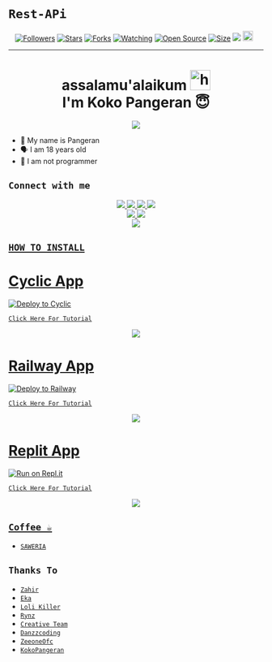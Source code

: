 # ```Rest-APi```
<p align="center">
<a href="https://github.com/mendingturuu/followers"><img title="Followers" src="https://img.shields.io/github/followers/mendingturuu?color=red&style=flat-square"></a>
<a href="https://github.com/MendingTuruu/Rest-APi/stargazers/"><img title="Stars" src="https://img.shields.io/github/stars/MendingTuruu/Rest-APi?color=blue&style=flat-square"></a>
<a href="https://github.com/MendingTuruu/Rest-APi/network/members"><img title="Forks" src="https://img.shields.io/github/forks/MendingTuruu/Rest-APi?color=red&style=flat-square"></a>
<a href="https://github.com/MendingTuruu/Rest-APi/watchers"><img title="Watching" src="https://img.shields.io/github/watchers/MendingTuruu/Rest-APi?label=Watchers&color=blue&style=flat-square"></a>
<a href="https://github.com/MendingTuruu/Rest-APi"><img title="Open Source" src="https://badges.frapsoft.com/os/v2/open-source.svg?v=103"></a>
<a href="https://github.com/MendingTuruu/Rest-APi/"><img title="Size" src="https://img.shields.io/github/repo-size/MendingTuruu/Rest-APi?style=flat-square&color=green"></a>
<a href="https://hits.seeyoufarm.com"><img src="https://hits.seeyoufarm.com/api/count/incr/badge.svg?url=https%3A%2F%2Fgithub.com%2FMendingTuruu%2FRest-APi&count_bg=%2379C83D&title_bg=%23555555&icon=probot.svg&icon_color=%2300FF6D&title=hits&edge_flat=false"/></a>
<a href="https://github.com/MendingTuruu/Rest-APi/graphs/commit-activity"><img height="20" src="https://img.shields.io/badge/Maintained%3F-yes-green.svg"></a>&nbsp;&nbsp;
</p>
<p align='center'>
    </p>

-------
<h1 align="center">assalamu'alaikum <img src="https://user-images.githubusercontent.com/1303154/88677602-1635ba80-d120-11ea-84d8-d263ba5fc3c0.gif" width="40px" alt="hi"><br>I'm Koko Pangeran 😇 </h1>
<p align="center">
  <img src="https://github.com/mendingturuu.png" /></>
</p>

- 👼 My name is Pangeran
- 🗣️ I am 18 years old 
- 🔭 I am not programmer

## ```Connect with me```
<p align="center">
  <a href="https://instagram.com/kokopangeran_"><img src="https://img.shields.io/badge/Instagram-E4405F?style=for-the-badge&logo=instagram&logoColor=white"/> 
  <a href="https://wa.me/6285934362661"><img src="https://img.shields.io/badge/WhatsApp-25D366?style=for-the-badge&logo=whatsapp&logoColor=white" />
  <a href="https://www.facebook.com/profile.php?id=100015526687857"><img src="https://img.shields.io/badge/Facebook-%234267B2.svg?&style=for-the-badge&logo=facebook&logoColor=white" />
  <a href="https://t.me/zeeoneee"><img src="https://img.shields.io/badge/Telegram-%230088cc.svg?&style=for-the-badge&logo=telegram&logoColor=white" /> <br>
  <a href="https://github.com/mendingturuu"><img src="https://img.shields.io/badge/-GitHub-black?style=flat-square&logo=github" /> 
  <a href="https://youtube.com/@PangeranD?si=HEhlg6blcl93bk-R"><img src="https://img.shields.io/youtube.com/@PangeranD?si=HEhlg6blcl93bk-R?style=social" /> <br>
  <a href="https://komarev.com/ghpvc/?username=kokopangeran&color=blue&style=flat-square&label=Profile+Dilihat"><img src="https://komarev.com/ghpvc/?username=zeeoneofficial&color=blue&style=flat-square&label=Profile+Dilihat" />

</p>

## ```HOW TO INSTALL```

# Cyclic App
[![Deploy to Cyclic](https://deploy.cyclic.app/button.svg)](https://app.cyclic.sh/#/join/zeeoneofficial)

[`Click Here For Tutorial`](https://youtu.be/FqgjPDqWsF0)

<p align="center">
  <a href="https://youtu.be/FqgjPDqWsF0"><img src="https://telegra.ph/file/65daaa8264afddd90ccb5.jpg" />
</p>

# Railway App
[![Deploy to Railway](https://railway.app/button.svg)](https://railway.app?referralCode=zeeoneofc)

[`Click Here For Tutorial`](https://youtu.be/FqgjPDqWsF0)

<p align="center">
  <a href="https://youtu.be/FqgjPDqWsF0"><img src="https://telegra.ph/file/65daaa8264afddd90ccb5.jpg" />
</p>

# Replit App
[![Run on Repl.it](https://repl.it/badge/github/zeeoneofficial/Alphabot-Md)](https://replit.com)

[`Click Here For Tutorial`](https://youtu.be/FqgjPDqWsF0)

<p align="center">
  <a href="https://youtu.be/FqgjPDqWsF0"><img src="https://telegra.ph/file/65daaa8264afddd90ccb5.jpg" />
</p>


## ```Coffee ☕```

- [`SAWERIA`](https://saweria.co/zeeoneofc)

## ```Thanks To```

- [`Zahir`]()
- [`Eka`]()
- [`Loli Killer`]()
- [`Rynz`]()
- [`Creative Team`]()
- [`Danzzcoding`]()
- [`ZeeoneOfc`]()
- [`KokoPangeran`]()
